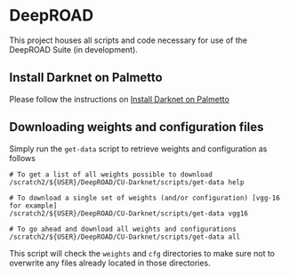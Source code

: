 # DeepROAD
This project houses all scripts and code necessary for use of the DeepROAD Suite (in development).

## Install Darknet on Palmetto

Please follow the instructions on [Install Darknet on Palmetto](https://github.com/eweill/DeepROAD/blob/master/InstallDarknet.md)

## Downloading weights and configuration files

Simply run the `get-data` script to retrieve weights and configuration as follows

	# To get a list of all weights possible to download
	/scratch2/${USER}/DeepROAD/CU-Darknet/scripts/get-data help

	# To download a single set of weights (and/or configuration) [vgg-16 for example]
	/scratch2/${USER}/DeepROAD/CU-Darknet/scripts/get-data vgg16

	# To go ahead and download all weights and configurations
	/scratch2/${USER}/DeepROAD/CU-Darknet/scripts/get-data all

This script will check the `weights` and `cfg` directories to make sure not to overwrite any files already located in those directories.